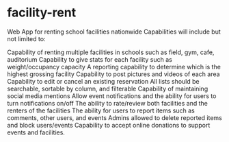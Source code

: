 # facility-rent
Web App for renting school facilities nationwide 
Capabilities will include but not limited to:

Capability of renting multiple facilities in schools such as field, gym, cafe, auditorium
Capability to give stats for each facility such as weight/occupancy capacity 
A reporting capability to determine which is the highest grossing facility
Capability to post pictures and videos of each area
Capability to edit or cancel an existing reservation
All lists should be searchable, sortable by column, and filterable
Capability of maintaining social media mentions
Allow event notifications and the ability for users to turn notifications on/off
The ability to rate/review both facilities and the renters of the facilities
The ability for users to report items such as comments, other users, and events
Admins allowed to delete reported items and block users/events
Capability to accept online donations to support events and facilities.
